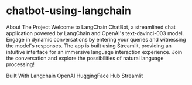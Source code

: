 # chatbot-using-langchain
About The Project
Welcome to LangChain ChatBot, a streamlined chat application powered by LangChain and OpenAI's text-davinci-003 model. Engage in dynamic conversations by entering your queries and witnessing the model's responses. The app is built using Streamlit, providing an intuitive interface for an immersive language interaction experience. Join the conversation and explore the possibilities of natural language processing!

Built With
Langchain
OpenAI
HuggingFace Hub
Streamlit
